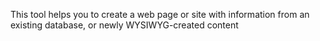 This tool helps you to create a web page or site with information from an existing database, or newly WYSIWYG-created content